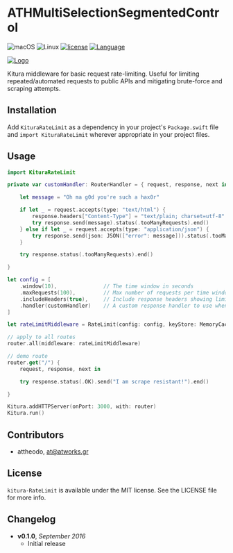 # ATHMultiSelectionSegmentedControl

![macOS](https://img.shields.io/badge/os-macOS-green.svg?style=flat)
![Linux](https://img.shields.io/badge/os-linux-green.svg?style=flat)
[![license](https://img.shields.io/github/license/mashape/apistatus.svg?maxAge=2592000?style=plastic)]()
[![Language](https://img.shields.io/badge/language-Swift%203.0-orange.svg)](https://developer.apple.com/swift/)

[![Logo](https://github.com/attheodo/ATHMultiSelectionSegmentedControl/raw/master/misc/logo.png  "kitura-RateLimit")](/)

Kitura middleware for basic request rate-limiting. Useful for limiting repeated/automated requests to public APIs and mitigating brute-force and scraping attempts.

## Installation
Add `KituraRateLimit` as a dependency in your project's `Package.swift` file and `import KituraRateLimit` wherever appropriate in your project files.

## Usage
```swift
import KituraRateLimit

private var customHandler: RouterHandler = { request, response, next in

    let message = "Oh ma g0d you're such a hax0r"

    if let _ = request.accepts(type: "text/html") {
        response.headers["Content-Type"] = "text/plain; charset=utf-8"
        try response.send(message).status(.tooManyRequests).end()
    } else if let _ = request.accepts(type: "application/json") {
        try response.send(json: JSON(["error": message])).status(.tooManyRequests).end()
    }

    try response.status(.tooManyRequests).end()

}

let config = [
    .window(10),               // The time window in seconds
    .maxRequests(100),         // Max number of requests per time window
    .includeHeaders(true),     // Include response headers showing limit and current usage
    .handler(customHandler)    // A custom response handler to use when limit has reached
]

let rateLimitMiddleware = RateLimit(config: config, keyStore: MemoryCacheRateLimitKeyStore())

// apply to all routes
router.all(middleware: rateLimitMiddleware)

// demo route
router.get("/") {
    request, response, next in

    try response.status(.OK).send("I am scrape resistant!").end()

}

Kitura.addHTTPServer(onPort: 3000, with: router)
Kitura.run()
```

## Contributors

- attheodo, at@atworks.gr

## License

`kitura-RateLimit` is available under the MIT license. See the LICENSE file for more info.

## Changelog
- **v0.1.0**, *September 2016*
    - Initial release
